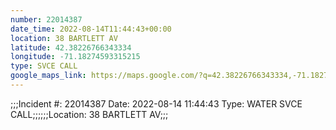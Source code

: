 ```yaml
---
number: 22014387
date_time: 2022-08-14T11:44:43+00:00
location: 38 BARTLETT AV
latitude: 42.38226766343334
longitude: -71.18274593315215
type: SVCE CALL
google_maps_link: https://maps.google.com/?q=42.38226766343334,-71.18274593315215
---
```


;;;Incident #: 22014387  Date: 2022-08-14 11:44:43   Type: WATER SVCE CALL;;;;;;Location: 38 BARTLETT AV;;;
